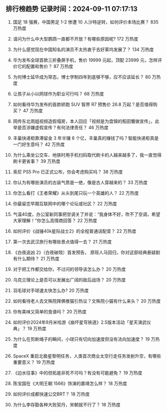 
## 排行榜趋势 记录时间：2024-09-11 07:17:13
  
  1. 国足 18 强赛，中国男足 1-2 惨遭 10 人沙特逆转，如何评价本场比赛？ 835 万热度
    
  2. 请问为什么中大型鹦鹉一直都不开放？有哪些原因呢? 172 万热度
    
  3. 为什么感觉现在中国知名的演员不太热衷于去好莱坞发展了？ 134 万热度
    
  4. 华为发布全球首款三折叠屏手机，售价 19999 元起，顶配 23999 元，怎样评价它的配置和售价？ 87 万热度
    
  5. 为何博士延毕成为常态，博士学制四年到底够不够，应不应该延长？ 80 万热度
    
  6. 让孩子从小以网球作为职业可行吗？ 68 万热度
    
  7. 如何看待华为发布的首款轿跑 SUV 智界 R7 预售价 26.8 万起？是否值得购买？ 47 万热度
    
  8. 网传东北雨姐视频造假塌房，本人回应「视频是为盘锦的稻田蟹做宣传」，此举是否涉嫌虚假宣传？有何法律责任？ 46 万热度
    
  9. 丰巢快递柜靠滞留金 3 年半赚 8 个亿，丰巢真的赚钱了吗？智能快递柜真是一门好生意吗？ 42 万热度
    
  10. 为什么乘坐公交车、地铁时用手机扫码取代刷卡的人越来越多了，我一直觉得刷卡更省事？ 39 万热度
    
  11. 索尼 PS5 Pro 已正式公布，你会考虑购买吗？ 38 万热度
    
  12. 你认为有哪些演员的古装气质是一绝，像是古人穿越来的？ 33 万热度
    
  13. 你怎么看打《王者荣耀》从头到尾只玩一个英雄的人？ 22 万热度
    
  14. 你最留恋早期互联网中的哪个论坛或社区？ 22 万热度
    
  15. 气温40度，办公室新同事把空调关了并说：“我身体不好，吹不了空调，希望大家理解！”你怎么高情商回答？ 22 万热度
    
  16. 如何评价《战锤40k星际战士2》的全程普通话配音？ 22 万热度
    
  17. 第一次去武汉旅行有哪些景点值得一去？ 21 万热度
    
  18. 《白夜追凶 2》（白夜破晓）首发预告， 原班人马回归，你对这部经典悬疑剧有什么期待？ 21 万热度
    
  19. 对于把工作都交给你，不过问的领导该怎么办？ 20 万热度
    
  20. 乌克兰理论上是否可以发展出广阔的敌后战场？ 20 万热度
    
  21. 羽毛球对手球速太快怎么办? 20 万热度
    
  22. 如何看待老人去文殊院拜佛推猫引热议？文殊院小猫有什么来头？ 20 万热度
    
  23. 你有美味又简单的食谱吗？ 20 万热度
    
  24. 如何评价2024年9月米哈游《崩坏星穹铁道》2.5版本活动「星天演武仪典」？ 19 万热度
    
  25. 为什么在剪断绳子的瞬间，小球只有切向加速度但没有法向加速度？ 19 万热度
    
  26. SpaceX 重启北极星黎明任务，人类首次商业太空行走任务发射升空，有哪些重要意义？ 19 万热度
    
  27. 《边水往事》中的但拓是非死不可吗？有没有可能避免？ 19 万热度
    
  28. 陈宝国在《大明王朝 1566》饰演的嘉靖怎么样？ 18 万热度
    
  29. 如何评价成都快速公交BRT？ 18 万热度
    
  30. 为什么李存勖各种大败契丹，宋朝就不行了？ 18 万热度
    